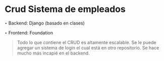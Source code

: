 # Crud Sistema de empleados

‣ Backend: Django (basado en clases)

‣ Frontend: Foundation

> Todo lo que contiene el CRUD es altamente escalable.
> Se le puede agregar un sistema de login el cual está en otro repositorio.
> Se hace mucho más incapié en el backend.
